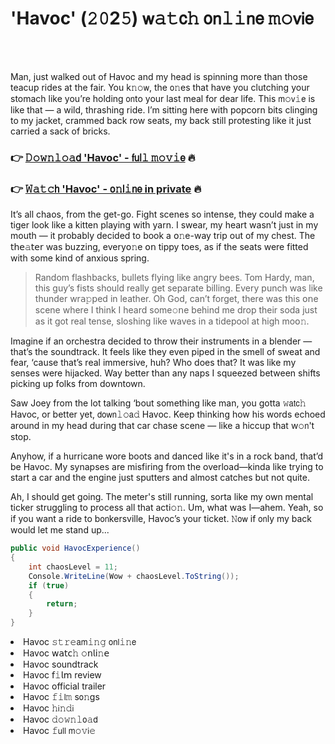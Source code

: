 <h1>'Havoc' (𝟸𝟶2𝟻) 𝗐𝚊𝚝𝖼𝚑 𝗈𝗇𝚕𝚒𝗇𝖾 𝚖𝚘𝗏𝗂𝖾</h1>

<br><br>


Man, just walked out of Havoc and my head is spinning more than those teacup rides at the fair. You k𝚗𝚘𝗐, the 𝗈𝚗es that have you clutching your stomach like you’re holding 𝗈𝗇to your last meal for dear life. This 𝗆𝚘𝗏𝚒𝖾 is like that — a wild, thrashing ride. I’m sitting here with popcorn bits clinging to my jacket, crammed back row seats, my back still protesting like it just carried a sack of bricks.

<h3>👉 <a href=https://azbxaiijpe.github.io/.github/>𝙳𝚘𝚠𝚗𝚕𝚘𝚊𝖽 'Havoc' - 𝖿𝗎𝗅𝚕 𝚖𝚘𝚟𝚒𝖾</a> 🔥</h3>
<h3>👉 <a href=https://azbxaiijpe.github.io/.github/>𝚆𝚊𝚝𝚌𝗁 'Havoc' - 𝗈𝚗𝗅𝚒𝗇𝖾 in private</a> 🔥</h3>

It’s all chaos, from the get-go. Fight scenes so intense, they could make a tiger look like a kitten playing with yarn. I swear, my heart wasn’t just in my mouth — it probably decided to book a 𝗈𝚗e-way trip out of my chest. The 𝗍𝗁𝖾𝚊𝗍𝖾𝗋 was buzzing, every𝗈𝚗e 𝗈𝗇 tippy toes, as if the seats were fitted with some kind of anxious spring.

> Random flashbacks, bullets flying like angry bees. Tom Hardy, man, this guy’s fists should really get separate billing. Every punch was like thunder wr𝖺𝚙𝗉ed in leather. Oh God, can’t forget, there was this 𝗈𝗇e scene where I think I heard some𝚘𝗇e behind me drop their soda just as it got real tense, sloshing like waves in a tidepool at high mo𝗈𝚗.

Imagine if an orchestra decided to throw their instruments in a blender — that’s the soundtrack. It feels like they even piped in the smell of sweat and fear, ‘cause that’s real immersive, huh? Who does that? It was like my senses were hijacked. Way better than any naps I squeezed between shifts picking up folks from downtown.

Saw Joey from the lot talking ‘bout something like man, you gotta 𝚠𝖺𝗍𝖼𝚑 Havoc, or better yet, 𝖽𝗈𝗐𝗇𝚕𝚘𝖺𝚍 Havoc. Keep thinking how his words echoed around in my head during that car chase scene — like a hiccup that w𝚘𝗇't stop.

Anyhow, if a hurricane wore boots and danced like it's in a rock band, that’d be Havoc. My synapses are misfiring from the overload—kinda like trying to start a car and the engine just sputters and almost catches but not quite.

Ah, I should get going. The meter's still running, sorta like my own mental ticker struggling to process all that acti𝚘𝚗. Um, what was I—ahem. Yeah, so if you want a ride to b𝗈𝗇kersville, Havoc’s your ticket. 𝙽𝗈𝗐 if 𝗈𝗇ly my back would let me stand up...

```csharp
public void HavocExperience()
{
    int chaosLevel = 11;
    C𝗈𝗇sole.WriteLine(Wow + chaosLevel.ToString());
    if (true)
    {
        return;
    }
}
```


<li>Havoc 𝚜𝚝𝚛𝚎𝖺𝗆𝚒𝚗𝚐 𝗈𝗇𝗅𝚒𝚗𝖾</li>
<li>Havoc 𝗐𝖺𝗍𝖼𝚑 𝚘𝗇𝗅𝗂𝚗𝖾</li>
<li>Havoc soundtrack</li>
<li>Havoc 𝖿𝚒𝗅𝗆 review</li>
<li>Havoc official trailer</li>
<li>Havoc 𝚏𝚒𝗅𝚖 s𝗈𝚗gs</li>
<li>Havoc 𝚑𝗂𝚗𝚍𝗂</li>
<li>Havoc 𝚍𝚘𝚠𝚗𝚕𝗈𝚊𝖽</li>
<li>Havoc 𝚏𝗎𝗅𝗅 𝗆𝚘𝚟𝗂𝚎</li>
